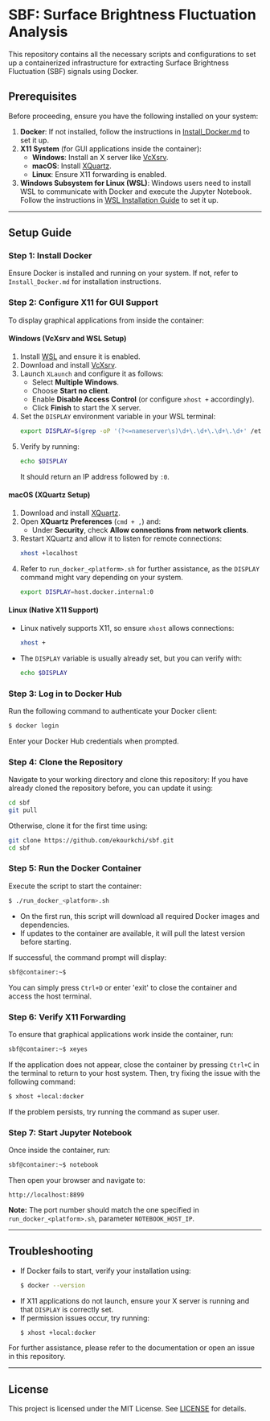 # SBF: Surface Brightness Fluctuation Analysis

This repository contains all the necessary scripts and configurations to set up a containerized infrastructure for extracting Surface Brightness Fluctuation (SBF) signals using Docker.

## Prerequisites
Before proceeding, ensure you have the following installed on your system:

1. **Docker**: If not installed, follow the instructions in [Install_Docker.md](Install_Docker.md) to set it up.
2. **X11 System** (for GUI applications inside the container):
   - **Windows**: Install an X server like [VcXsrv](https://sourceforge.net/projects/vcxsrv/).
   - **macOS**: Install [XQuartz](https://www.xquartz.org/).
   - **Linux**: Ensure X11 forwarding is enabled.
3. **Windows Subsystem for Linux (WSL)**: Windows users need to install WSL to communicate with Docker and execute the Jupyter Notebook. Follow the instructions in [WSL Installation Guide](https://docs.microsoft.com/en-us/windows/wsl/install) to set it up.

---
## Setup Guide

### Step 1: Install Docker
Ensure Docker is installed and running on your system. If not, refer to `Install_Docker.md` for installation instructions.

### Step 2: Configure X11 for GUI Support
To display graphical applications from inside the container:

#### **Windows (VcXsrv and WSL Setup)**
1. Install [WSL](https://docs.microsoft.com/en-us/windows/wsl/install) and ensure it is enabled.
2. Download and install [VcXsrv](https://sourceforge.net/projects/vcxsrv/).
3. Launch `XLaunch` and configure it as follows:
   - Select **Multiple Windows**.
   - Choose **Start no client**.
   - Enable **Disable Access Control** (or configure `xhost +` accordingly).
   - Click **Finish** to start the X server.
4. Set the `DISPLAY` environment variable in your WSL terminal:
   ```sh
   export DISPLAY=$(grep -oP '(?<=nameserver\s)\d+\.\d+\.\d+\.\d+' /etc/resolv.conf):0
   ```
5. Verify by running:
   ```sh
   echo $DISPLAY
   ```
   It should return an IP address followed by `:0`.

#### **macOS (XQuartz Setup)**
1. Download and install [XQuartz](https://www.xquartz.org/).
2. Open **XQuartz Preferences** (`cmd + ,`) and:
   - Under **Security**, check **Allow connections from network clients**.
3. Restart XQuartz and allow it to listen for remote connections:
   ```sh
   xhost +localhost
   ```
4. Refer to `run_docker_<platform>.sh` for further assistance, as the `DISPLAY` command might vary depending on your system.
   ```sh
   export DISPLAY=host.docker.internal:0
   ```

#### **Linux (Native X11 Support)**
- Linux natively supports X11, so ensure `xhost` allows connections:
  ```sh
  xhost +
  ```
- The `DISPLAY` variable is usually already set, but you can verify with:
  ```sh
  echo $DISPLAY
  ```

### Step 3: Log in to Docker Hub
Run the following command to authenticate your Docker client:
```sh
$ docker login
```
Enter your Docker Hub credentials when prompted.

### Step 4: Clone the Repository
Navigate to your working directory and clone this repository:
If you have already cloned the repository before, you can update it using:
```sh
cd sbf
git pull
```
Otherwise, clone it for the first time using:
```sh
git clone https://github.com/ekourkchi/sbf.git
cd sbf
```

### Step 5: Run the Docker Container
Execute the script to start the container:
```sh
$ ./run_docker_<platform>.sh
```
- On the first run, this script will download all required Docker images and dependencies.
- If updates to the container are available, it will pull the latest version before starting.

If successful, the command prompt will display:
```sh
sbf@container:~$
```

You can simply press `Ctrl+D` or enter 'exit' to close the container and access the host terminal.

### Step 6: Verify X11 Forwarding
To ensure that graphical applications work inside the container, run:
```sh
sbf@container:~$ xeyes
```
If the application does not appear, close the container by pressing `Ctrl+C` in the terminal to return to your host system. Then, try fixing the issue with the following command:
```sh
$ xhost +local:docker
```

If the problem persists, try running the command as super user.

### Step 7: Start Jupyter Notebook
Once inside the container, run:
```sh
sbf@container:~$ notebook
```
Then open your browser and navigate to:
```
http://localhost:8899
```
**Note:** The port number should match the one specified in `run_docker_<platform>.sh`, parameter `NOTEBOOK_HOST_IP`.

---
## Troubleshooting
- If Docker fails to start, verify your installation using:
  ```sh
  $ docker --version
  ```
- If X11 applications do not launch, ensure your X server is running and that `DISPLAY` is correctly set.
- If permission issues occur, try running:
  ```sh
  $ xhost +local:docker
  ```

For further assistance, please refer to the documentation or open an issue in this repository.

---
## License
This project is licensed under the MIT License. See [LICENSE](LICENSE) for details.

